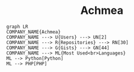 <h1 align="center">Achmea</h1>

```mermaid
graph LR
COMPANY_NAME{Achmea}
COMPANY_NAME ---> U{Users} ---> UN[2]
COMPANY_NAME ---> R{Repositories} ---> RN[30]
COMPANY_NAME ---> G{Gists} ---> GN[44]
COMPANY_NAME ---> ML{Most Used<br>Languages}
ML --> Python[Python]
ML --> PHP[PHP]
```
